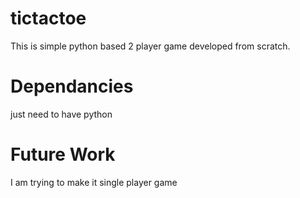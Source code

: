 # tictactoe
This is simple python based 2 player game developed from scratch.

# Dependancies
just need to have python

# Future Work
I am trying to make it single player game
